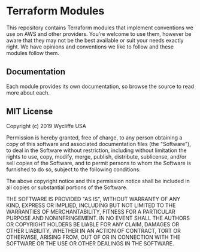 # Terraform Modules
This repository contains Terraform modules that implement conventions we use
on AWS and other providers. You're welcome to use them, however be aware
that they may not be the best available or suit your needs exactly right. We
have opinions and conventions we like to follow and these modules follow them.

## Documentation
Each module provides its own documentation, so browse the source to read more
about each.

## MIT License
Copyright (c) 2019 Wycliffe USA

Permission is hereby granted, free of charge, to any person obtaining a copy
of this software and associated documentation files (the "Software"), to deal
in the Software without restriction, including without limitation the rights
to use, copy, modify, merge, publish, distribute, sublicense, and/or sell
copies of the Software, and to permit persons to whom the Software is
furnished to do so, subject to the following conditions:

The above copyright notice and this permission notice shall be included in all
copies or substantial portions of the Software.

THE SOFTWARE IS PROVIDED "AS IS", WITHOUT WARRANTY OF ANY KIND, EXPRESS OR
IMPLIED, INCLUDING BUT NOT LIMITED TO THE WARRANTIES OF MERCHANTABILITY,
FITNESS FOR A PARTICULAR PURPOSE AND NONINFRINGEMENT. IN NO EVENT SHALL THE
AUTHORS OR COPYRIGHT HOLDERS BE LIABLE FOR ANY CLAIM, DAMAGES OR OTHER
LIABILITY, WHETHER IN AN ACTION OF CONTRACT, TORT OR OTHERWISE, ARISING FROM,
OUT OF OR IN CONNECTION WITH THE SOFTWARE OR THE USE OR OTHER DEALINGS IN THE
SOFTWARE.